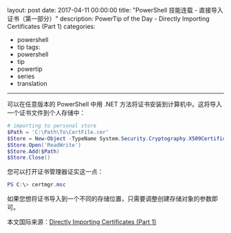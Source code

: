 layout: post
date: 2017-04-11 00:00:00
title: "PowerShell 技能连载 - 直接导入证书（第一部分）"
description: PowerTip of the Day - Directly Importing Certificates (Part 1)
categories:
- powershell
- tip
tags:
- powershell
- tip
- powertip
- series
- translation
---
可以在任意版本的 PowerShell 中用 .NET 方法将证书安装到计算机中。这将导入一个证书文件到个人存储中：

```powershell
# importing to personal store
$Path = 'C:\Path\To\CertFile.cer'
$Store = New-Object -TypeName System.Security.Cryptography.X509Certificates.X509Store -ArgumentList My, CurrentUser
$Store.Open('ReadWrite')
$Store.Add($Path)
$Store.Close()
```

您可以打开证书管理器证实这一点：

```powershell
PS C:\> certmgr.msc
```

如果您想将证书导入到一个不同的存储位置，只需要调整创建存储对象的参数即可。

<!--more-->
本文国际来源：[Directly Importing Certificates (Part 1)](http://community.idera.com/powershell/powertips/b/tips/posts/directly-importing-certificates-part-1)
